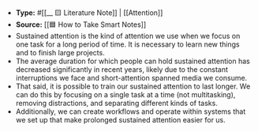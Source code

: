 - **Type:** #[[__ 🟨 Literature Note]] | [[Attention]]
- **Source:** [[🟦 How to Take Smart Notes]]
- Sustained attention is the kind of attention we use when we focus on one task for a long period of time. It is necessary to learn new things and to finish large projects.
- The average duration for which people can hold sustained attention has decreased significantly in recent years, likely due to the constant interruptions we face and short-attention spanned media we consume.
- That said, it is possible to train our sustained attention to last longer. We can do this by focusing on a single task at a time (not multitasking), removing distractions, and separating different kinds of tasks.
- Additionally, we can create workflows and operate within systems that we set up that make prolonged sustained attention easier for us.
